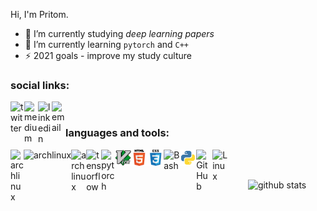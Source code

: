 [twitter]: https://www.twitter.com/rustyelectron
[medium]: https://medium.com/@rustyelectron
[linkedin]: https://www.linkedin.com/in/pritom-gogoi/
[gmail]: mailto:adi1090x@gmail.com

<!--
**rusty-electron/rusty-electron** is a ✨ _special_ ✨ repository because its `README.md` (this file) appears on your GitHub profile.

Here are some ideas to get you started:

- 🔭 I’m currently working on ...
- 🌱 I’m currently learning ...
- 👯 I’m looking to collaborate on ...
- 🤔 I’m looking for help with ...
- 💬 Ask me about ...
- 📫 How to reach me: ...
- 😄 Pronouns: ...
- ⚡ Fun fact: ...
-->

Hi, I'm Pritom.

- 🔭 I’m currently studying *deep learning papers*
- 🌱 I’m currently learning `pytorch` and `C++`
- ⚡ 2021 goals - improve my study culture

### social links:

[<img align="left" alt="twitter" width="22px" src="https://image.flaticon.com/icons/svg/733/733579.svg" />][twitter]
[<img align="left" alt="medium" width="22px" src="https://image.flaticon.com/icons/png/512/2111/2111502.png" />][medium]
[<img align="left" alt="linkedin" width="22px" src="https://image.flaticon.com/icons/png/512/174/174857.png" />][linkedin]
[<img align="left" alt="email" width="22px" src="https://image.flaticon.com/icons/svg/732/732200.svg" />][gmail]
<br>

### languages and tools:

[<img align="left" alt="archlinux" width="21px" src="https://symbols.getvecta.com/stencil_94/16_raspberry-pi-icon.087cac93d9.svg" />](https://www.google.com/search?&q=archlinux)
[<img align="left" alt="archlinux" height="27px" src="https://symbols.getvecta.com/stencil_74/97_arduino-official.771fb3b943.svg" />](https://www.google.com/search?&q=archlinux)
[<img align="left" alt="archlinux" width="24px" src="https://symbols.getvecta.com/stencil_74/94_arch-linux-icon.ef027ae7a3.svg" />](https://www.google.com/search?&q=archlinux)
[<img align="left" alt="tensorflow" width="24px" src="https://symbols.getvecta.com/stencil_97/43_tensorflow-icon.f7092db2bd.svg" />](https://www.google.com/search?&q=tensorflow)
[<img align="left" alt="pytorch" width="22px" src="https://symbols.getvecta.com/stencil_92/77_pytorch-icon.3e1681b72a.svg" />](https://www.google.com/search?&q=pytorch)
[<img align="left" alt="Vim" width="26px" src="https://raw.githubusercontent.com/github/explore/80688e429a7d4ef2fca1e82350fe8e3517d3494d/topics/vim/vim.png" />](https://www.google.com/search?&q=Vim)
[<img align="left" alt="HTML5" width="26px" src="https://raw.githubusercontent.com/github/explore/80688e429a7d4ef2fca1e82350fe8e3517d3494d/topics/html/html.png" />](https://www.google.com/search?&q=HTML5)
[<img align="left" alt="CSS3" width="26px" src="https://raw.githubusercontent.com/github/explore/80688e429a7d4ef2fca1e82350fe8e3517d3494d/topics/css/css.png" />](https://www.google.com/search?&q=CSS)
[<img align="left" alt="Bash" width="26px" src="https://raw.githubusercontent.com/odb/official-bash-logo/master/assets/Logos/Icons/SVG/128x128.svg" />](https://www.google.com/search?&q=Bash)
[<img align="left" alt="Python" width="26px" src="https://raw.githubusercontent.com/PKief/vscode-material-icon-theme/master/icons/python.svg" />](https://www.google.com/search?&q=Python)
[<img align="left" alt="GitHub" width="26px" src="https://image.flaticon.com/icons/png/512/733/733553.png" />](https://www.google.com/search?&q=Github)
[<img align="left" alt="Linux" width="26px" src="https://image.flaticon.com/icons/svg/226/226772.svg" />](https://www.google.com/search?&q=Linux)
<br/>
<br/>

<p align="center">
  <img alt="github stats" src="https://github-readme-stats.vercel.app/api?username=rusty-electron&show_icons=true&include_all_commits=true&hide_border=true&theme=dracula" />
</p>
